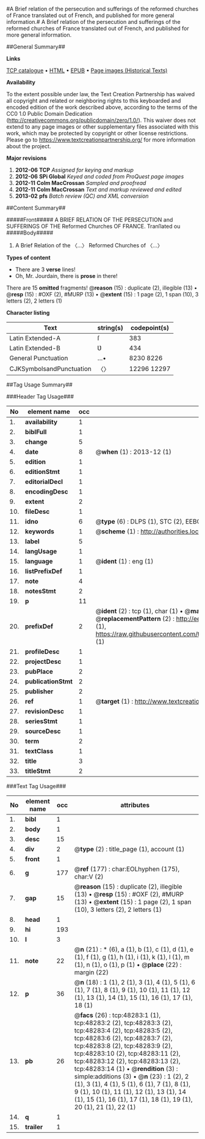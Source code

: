 #A Brief relation of the persecution and sufferings of the reformed churches of France translated out of French, and published for more general information.#
A Brief relation of the persecution and sufferings of the reformed churches of France translated out of French, and published for more general information.

##General Summary##

**Links**

[TCP catalogue](http://www.ota.ox.ac.uk/tcp/)  • 
[HTML](http://tei.it.ox.ac.uk/tcp/Texts-HTML/free/A29/A29475.html)  • 
[EPUB](http://tei.it.ox.ac.uk/tcp/Texts-EPUB/free/A29/A29475.epub) • 
[Page images (Historical Texts)](https://historicaltexts.jisc.ac.uk/eebo-11710491e)

**Availability**

To the extent possible under law, the Text Creation Partnership has waived all copyright and related or neighboring rights to this keyboarded and encoded edition of the work described above, according to the terms of the CC0 1.0 Public Domain Dedication (http://creativecommons.org/publicdomain/zero/1.0/). This waiver does not extend to any page images or other supplementary files associated with this work, which may be protected by copyright or other license restrictions. Please go to https://www.textcreationpartnership.org/ for more information about the project.

**Major revisions**

1. __2012-06__ __TCP__ *Assigned for keying and markup*
1. __2012-06__ __SPi Global__ *Keyed and coded from ProQuest page images*
1. __2012-11__ __Colm MacCrossan__ *Sampled and proofread*
1. __2012-11__ __Colm MacCrossan__ *Text and markup reviewed and edited*
1. __2013-02__ __pfs__ *Batch review (QC) and XML conversion*

##Content Summary##

#####Front#####
A BRIEF RELATION OF THE PERSECUTION and SUFFERINGS OF THE Reformed Churches OF FRANCE. Tranſlated ou
#####Body#####

1. A Brief Relation of the 〈…〉 Reformed Churches of 〈…〉

**Types of content**

  * There are 3 **verse** lines!
  * Oh, Mr. Jourdain, there is **prose** in there!

There are 15 **omitted** fragments! 
 @__reason__ (15) : duplicate (2), illegible (13)  •  @__resp__ (15) : #OXF (2), #MURP (13)  •  @__extent__ (15) : 1 page (2), 1 span (10), 3 letters (2), 2 letters (1)

**Character listing**


|Text|string(s)|codepoint(s)|
|---|---|---|
|Latin Extended-A|ſ|383|
|Latin Extended-B|Ʋ|434|
|General Punctuation|…•|8230 8226|
|CJKSymbolsandPunctuation|〈〉|12296 12297|

##Tag Usage Summary##

###Header Tag Usage###

|No|element name|occ|attributes|
|---|---|---|---|
|1.|__availability__|1||
|2.|__biblFull__|1||
|3.|__change__|5||
|4.|__date__|8| @__when__ (1) : 2013-12 (1)|
|5.|__edition__|1||
|6.|__editionStmt__|1||
|7.|__editorialDecl__|1||
|8.|__encodingDesc__|1||
|9.|__extent__|2||
|10.|__fileDesc__|1||
|11.|__idno__|6| @__type__ (6) : DLPS (1), STC (2), EEBO-CITATION (1), OCLC (1), VID (1)|
|12.|__keywords__|1| @__scheme__ (1) : http://authorities.loc.gov/ (1)|
|13.|__label__|5||
|14.|__langUsage__|1||
|15.|__language__|1| @__ident__ (1) : eng (1)|
|16.|__listPrefixDef__|1||
|17.|__note__|4||
|18.|__notesStmt__|2||
|19.|__p__|11||
|20.|__prefixDef__|2| @__ident__ (2) : tcp (1), char (1)  •  @__matchPattern__ (2) : ([0-9\-]+):([0-9IVX]+) (1), (.+) (1)  •  @__replacementPattern__ (2) : http://eebo.chadwyck.com/downloadtiff?vid=$1&page=$2 (1), https://raw.githubusercontent.com/textcreationpartnership/Texts/master/tcpchars.xml#$1 (1)|
|21.|__profileDesc__|1||
|22.|__projectDesc__|1||
|23.|__pubPlace__|2||
|24.|__publicationStmt__|2||
|25.|__publisher__|2||
|26.|__ref__|1| @__target__ (1) : http://www.textcreationpartnership.org/docs/. (1)|
|27.|__revisionDesc__|1||
|28.|__seriesStmt__|1||
|29.|__sourceDesc__|1||
|30.|__term__|2||
|31.|__textClass__|1||
|32.|__title__|3||
|33.|__titleStmt__|2||


###Text Tag Usage###

|No|element name|occ|attributes|
|---|---|---|---|
|1.|__bibl__|1||
|2.|__body__|1||
|3.|__desc__|15||
|4.|__div__|2| @__type__ (2) : title_page (1), account (1)|
|5.|__front__|1||
|6.|__g__|177| @__ref__ (177) : char:EOLhyphen (175), char:V (2)|
|7.|__gap__|15| @__reason__ (15) : duplicate (2), illegible (13)  •  @__resp__ (15) : #OXF (2), #MURP (13)  •  @__extent__ (15) : 1 page (2), 1 span (10), 3 letters (2), 2 letters (1)|
|8.|__head__|1||
|9.|__hi__|193||
|10.|__l__|3||
|11.|__note__|22| @__n__ (21) : * (6), a (1), b (1), c (1), d (1), e (1), f (1), g (1), h (1), i (1), k (1), l (1), m (1), n (1), o (1), p (1)  •  @__place__ (22) : margin (22)|
|12.|__p__|36| @__n__ (18) : 1 (1), 2 (1), 3 (1), 4 (1), 5 (1), 6 (1), 7 (1), 8 (1), 9 (1), 10 (1), 11 (1), 12 (1), 13 (1), 14 (1), 15 (1), 16 (1), 17 (1), 18 (1)|
|13.|__pb__|26| @__facs__ (26) : tcp:48283:1 (1), tcp:48283:2 (2), tcp:48283:3 (2), tcp:48283:4 (2), tcp:48283:5 (2), tcp:48283:6 (2), tcp:48283:7 (2), tcp:48283:8 (2), tcp:48283:9 (2), tcp:48283:10 (2), tcp:48283:11 (2), tcp:48283:12 (2), tcp:48283:13 (2), tcp:48283:14 (1)  •  @__rendition__ (3) : simple:additions (3)  •  @__n__ (23) : 1 (2), 2 (1), 3 (1), 4 (1), 5 (1), 6 (1), 7 (1), 8 (1), 9 (1), 10 (1), 11 (1), 12 (1), 13 (1), 14 (1), 15 (1), 16 (1), 17 (1), 18 (1), 19 (1), 20 (1), 21 (1), 22 (1)|
|14.|__q__|1||
|15.|__trailer__|1||
